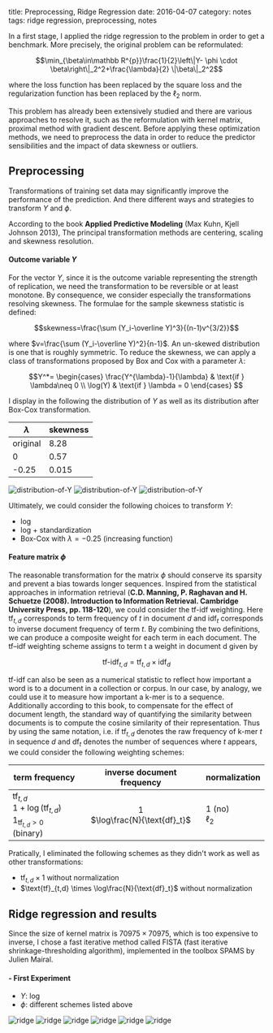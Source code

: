 title: Preprocessing, Ridge Regression
date: 2016-04-07
category: notes
tags: ridge regression, preprocessing, notes

In a first stage, I applied the ridge regression to the problem in order to get a benchmark. More precisely, the original problem can be reformulated:

$$\min_{\beta\in\mathbb R^{p}}\frac{1}{2}\left\|Y- \phi \cdot \beta\right\|_2^2+\frac{\lambda}{2} \|\beta\|_2^2$$

where the loss function has been replaced by the square loss and the regularization function has been replaced by the $\ell_2$ norm.

This problem has already been extensively studied and there are various approaches to resolve it, such as the reformulation with kernel matrix, proximal method with gradient descent. Before applying these optimization methods, we need to preprocess the data in order to reduce the predictor sensibilities and the impact of data skewness or outliers.

## Preprocessing
Transformations of training set data may significantly improve the performance of the prediction. And there different ways and strategies to transform $Y$ and $\phi$.

According to the book **Applied Predictive Modeling** (Max Kuhn, Kjell Johnson 2013), The principal transformation methods are centering, scaling and skewness resolution.

#### Outcome variable $Y$
For the vector $Y$, since it is the outcome variable representing the strength of replication, we need the transformation to be reversible or at least monotone. By consequence, we consider especially the transformations resolving skewness. The formulae for the sample skewness statistic is defined:

$$skewness=\frac{\sum (Y_i-\overline Y)^3}{(n-1)v^{3/2}}$$

where $v=\frac{\sum (Y_i-\overline Y)^2}{n-1}$. An un-skewed distribution is one that is roughly symmetric. To reduce the skewness, we can apply a class of transformations proposed by Box and Cox with a parameter $\lambda$:

$$Y^*=
\begin{cases}
\frac{Y^{\lambda}-1}{\lambda} & \text{if } \lambda\neq 0 \\
\log(Y) & \text{if } \lambda = 0
\end{cases}
$$

I display in the following the distribution of $Y$ as well as its distribution after Box-Cox transformation.

| $\lambda$ | skewness |
| --------- | -------- |
| original  | 8.28     |
| 0         | 0.57     |
| -0.25     | 0.015    |

![distribution-of-Y]({filename}/images/preprocessing/hist_y.png)
![distribution-of-Y]({filename}/images/preprocessing/hist_log_y.png)
![distribution-of-Y]({filename}/images/preprocessing/hist_box_cox.png)

Ultimately, we could consider the following choices to transform $Y$:

* log
* log + standardization
* Box-Cox with $\lambda=-0.25$ (increasing function)

#### Feature matrix $\phi$

The reasonable transformation for the matrix $\phi$ should conserve its sparsity and prevent a bias towards longer sequences. Inspired from the statistical approaches in information retrieval (**C.D. Manning, P. Raghavan and H. Schuetze (2008). Introduction to Information Retrieval. Cambridge University Press, pp. 118-120**), we could consider the tf-idf weighting. Here $\text{tf}_{t,d}$ corresponds to term frequency of $t$ in document $d$ and $\text{idf}_{t}$ corresponds to inverse document frequency of term $t$. By combining the two definitions, we can produce a composite weight for each term in each document. The tf–idf weighting scheme assigns to term t a weight in document d given by

$$\text{tf-idf}_{t,d}=\text{tf}_{t,d}\times \text{idf}_d$$

<!-- * normalization $\ell_2$ along the columns by analogy for the normalization of spectrum kernel ([THE SPECTRUM KERNEL: A STRING KERNEL FOR
SVM PROTEIN CLASSIFICATION][2])
* term frequency–inverse document frequency ([tf-idf][1]) -->

tf-idf can also be seen as a numerical statistic to reflect how important a word is to a document in a collection or corpus. In our case, by analogy, we could use it to measure how important a k-mer is to a sequence. Additionally according to this book, to compensate for the effect of document length, the standard way of quantifying the similarity between documents is to compute the cosine similarity of their representation. Thus by using the same notation, i.e. if $\text{tf}_{t,d}$ denotes the raw frequency of k-mer $t$ in sequence $d$ and $\text{df}_t$ denotes the number of sequences where $t$ appears, we could consider the following weighting schemes:

term frequency | inverse document frequency | normalization
-------------- | :------------------------: | -------------
$\text{tf}_{t,d}$<br/>$1+\log(\text{tf}_{t,d})$ <br/> $1_{\text{tf}_{t,d}>0}$ (binary) | $1$<br/>$\log\frac{N}{\text{df}_t}$ | $1$ (no)<br/>$\ell_2$ |

Pratically, I eliminated the following schemes as they didn't work as well as other transformations:

* $\text{tf}_{t,d} \times 1$ without normalization
* $\text{tf}_{t,d} \times \log\frac{N}{\text{df}_t}$ without normalization

<!-- * $f_{a,s}\cdot\log\frac{N}{n_a}$
* $(1+\log f_{a,s})\cdot\log\frac{N}{n_a}$ -->

## Ridge regression and results
Since the size of kernel matrix is $70975\times 70975$, which is too expensive to inverse, I chose a fast iterative method called FISTA (fast iterative shrinkage-thresholding algorithm), implemented in the toolbox SPAMS by Julien Mairal.

#### - First Experiment
* $Y$: $\log$
* $\phi$: different schemes listed above

![ridge]({filename}/images/ridge/logY/ridge_5.png)
![ridge]({filename}/images/ridge/logY/ridge_6.png)
![ridge]({filename}/images/ridge/logY/ridge_7.png)
![ridge]({filename}/images/ridge/logY/ridge_8.png)
![ridge]({filename}/images/ridge/logY/ridge_9.png)
![ridge]({filename}/images/ridge/logY/ridge_10.png)


<!-- #### - First configuration
* $\phi$: normalization $\ell_2$ along the columns
* $Y$: log + standardization

I put this configuration at the first stage because it shows quite good prediction results.

![ridge]({filename}/images/ridge/cv_config1/normalize_5_mse.png)
![ridge]({filename}/images/ridge/cv_config1/normalize_6_mse.png)
![ridge]({filename}/images/ridge/cv_config1/normalize_7_mse.png)
![ridge]({filename}/images/ridge/cv_config1/normalize_8_mse.png)
![ridge]({filename}/images/ridge/cv_config1/normalize_9_mse.png)
![ridge]({filename}/images/ridge/cv_config1/normalize_10_mse.png)
![ridge]({filename}/images/ridge/cv_config1/normalize_11_mse.png)
![ridge]({filename}/images/ridge/cv_config1/normalize_12_mse.png)
![ridge]({filename}/images/ridge/cv_config1/normalize_13_mse.png) -->


[1]: https://en.wikipedia.org/wiki/Tf%E2%80%93idf
[2]: http://www.ics.uci.edu/~welling/teatimetalks/kernelclub04/spectrum.pdf
